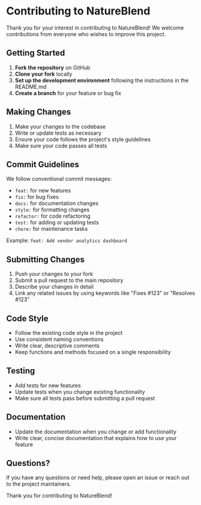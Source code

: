# Contributing to NatureBlend

Thank you for your interest in contributing to NatureBlend! We welcome contributions from everyone who wishes to improve this project.

## Getting Started

1. **Fork the repository** on GitHub
2. **Clone your fork** locally
3. **Set up the development environment** following the instructions in the README.md
4. **Create a branch** for your feature or bug fix

## Making Changes

1. Make your changes to the codebase
2. Write or update tests as necessary
3. Ensure your code follows the project's style guidelines
4. Make sure your code passes all tests

## Commit Guidelines

We follow conventional commit messages:
- `feat:` for new features
- `fix:` for bug fixes
- `docs:` for documentation changes
- `style:` for formatting changes
- `refactor:` for code refactoring
- `test:` for adding or updating tests
- `chore:` for maintenance tasks

Example: `feat: Add vendor analytics dashboard`

## Submitting Changes

1. Push your changes to your fork
2. Submit a pull request to the main repository
3. Describe your changes in detail
4. Link any related issues by using keywords like "Fixes #123" or "Resolves #123"

## Code Style

- Follow the existing code style in the project
- Use consistent naming conventions
- Write clear, descriptive comments
- Keep functions and methods focused on a single responsibility

## Testing

- Add tests for new features
- Update tests when you change existing functionality
- Make sure all tests pass before submitting a pull request

## Documentation

- Update the documentation when you change or add functionality
- Write clear, concise documentation that explains how to use your feature

## Questions?

If you have any questions or need help, please open an issue or reach out to the project maintainers.

Thank you for contributing to NatureBlend!